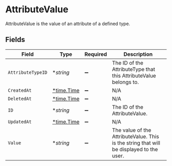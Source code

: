 # AttributeValue

AttributeValue is the value of an attribute of a defined type.


## Fields

| Field                                                                                   | Type                                                                                    | Required                                                                                | Description                                                                             |
| --------------------------------------------------------------------------------------- | --------------------------------------------------------------------------------------- | --------------------------------------------------------------------------------------- | --------------------------------------------------------------------------------------- |
| `AttributeTypeID`                                                                       | **string*                                                                               | :heavy_minus_sign:                                                                      | The ID of the AttributeType that this AttributeValue belongs to.                        |
| `CreatedAt`                                                                             | [*time.Time](https://pkg.go.dev/time#Time)                                              | :heavy_minus_sign:                                                                      | N/A                                                                                     |
| `DeletedAt`                                                                             | [*time.Time](https://pkg.go.dev/time#Time)                                              | :heavy_minus_sign:                                                                      | N/A                                                                                     |
| `ID`                                                                                    | **string*                                                                               | :heavy_minus_sign:                                                                      | The ID of the AttributeValue.                                                           |
| `UpdatedAt`                                                                             | [*time.Time](https://pkg.go.dev/time#Time)                                              | :heavy_minus_sign:                                                                      | N/A                                                                                     |
| `Value`                                                                                 | **string*                                                                               | :heavy_minus_sign:                                                                      | The value of the AttributeValue. This is the string that will be displayed to the user. |